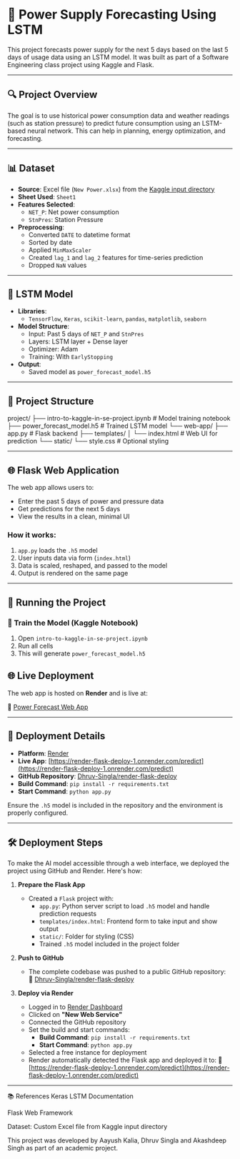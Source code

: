 # 🔋 Power Supply Forecasting Using LSTM

This project forecasts power supply for the next 5 days based on the last 5 days of usage data using an LSTM model. It was built as part of a Software Engineering class project using Kaggle and Flask.

---

## 🔍 Project Overview

The goal is to use historical power consumption data and weather readings (such as station pressure) to predict future consumption using an LSTM-based neural network. This can help in planning, energy optimization, and forecasting.

---

## 📊 Dataset

- **Source**: Excel file (`New Power.xlsx`) from the [Kaggle input directory](https://www.kaggle.com/)
- **Sheet Used**: `Sheet1`
- **Features Selected**:
  - `NET_P`: Net power consumption
  - `StnPres`: Station Pressure
- **Preprocessing**:
  - Converted `DATE` to datetime format
  - Sorted by date
  - Applied `MinMaxScaler`
  - Created `lag_1` and `lag_2` features for time-series prediction
  - Dropped `NaN` values

---

## 🤖 LSTM Model

- **Libraries**: 
  - `TensorFlow`, `Keras`, `scikit-learn`, `pandas`, `matplotlib`, `seaborn`
- **Model Structure**:
  - Input: Past 5 days of `NET_P` and `StnPres`
  - Layers: LSTM layer + Dense layer
  - Optimizer: Adam
  - Training: With `EarlyStopping`
- **Output**: 
  - Saved model as `power_forecast_model.h5`

---

## 📁 Project Structure

project/
├── intro-to-kaggle-in-se-project.ipynb # Model training notebook
├── power_forecast_model.h5 # Trained LSTM model
└── web-app/
├── app.py # Flask backend
├── templates/
│ └── index.html # Web UI for prediction
└── static/
└── style.css # Optional styling


---

## 🌐 Flask Web Application

The web app allows users to:
- Enter the past 5 days of power and pressure data
- Get predictions for the next 5 days
- View the results in a clean, minimal UI

### How it works:
1. `app.py` loads the `.h5` model
2. User inputs data via form (`index.html`)
3. Data is scaled, reshaped, and passed to the model
4. Output is rendered on the same page

---

## 🚀 Running the Project

### 🧠 Train the Model (Kaggle Notebook)
1. Open `intro-to-kaggle-in-se-project.ipynb`
2. Run all cells
3. This will generate `power_forecast_model.h5`

## 🌐 Live Deployment

The web app is hosted on **Render** and is live at:

🔗 [Power Forecast Web App](https://render-flask-deploy-1.onrender.com/predict)

---

## 🚀 Deployment Details

- **Platform**: [Render](https://dashboard.render.com)
- **Live App**: [https://render-flask-deploy-1.onrender.com/predict](https://render-flask-deploy-1.onrender.com/predict)
- **GitHub Repository**: [Dhruv-Singla/render-flask-deploy](https://github.com/Dhruv-Singla/render-flask-deploy)
- **Build Command**: `pip install -r requirements.txt`
- **Start Command**: `python app.py`

Ensure the `.h5` model is included in the repository and the environment is properly configured.



---

## 🛠️ Deployment Steps

To make the AI model accessible through a web interface, we deployed the project using GitHub and Render. Here's how:

1. **Prepare the Flask App**
   - Created a `Flask` project with:
     - `app.py`: Python server script to load `.h5` model and handle prediction requests
     - `templates/index.html`: Frontend form to take input and show output
     - `static/`: Folder for styling (CSS)
     - Trained `.h5` model included in the project folder

2. **Push to GitHub**
   - The complete codebase was pushed to a public GitHub repository:  
     🔗 [Dhruv-Singla/render-flask-deploy](https://github.com/Dhruv-Singla/render-flask-deploy)

3. **Deploy via Render**
   - Logged in to [Render Dashboard](https://dashboard.render.com)
   - Clicked on **"New Web Service"**
   - Connected the GitHub repository
   - Set the build and start commands:
     - **Build Command**: `pip install -r requirements.txt`
     - **Start Command**: `python app.py`
   - Selected a free instance for deployment
   - Render automatically detected the Flask app and deployed it to:
     🔗 [https://render-flask-deploy-1.onrender.com/predict](https://render-flask-deploy-1.onrender.com/predict)



---

📚 References
Keras LSTM Documentation

Flask Web Framework

Dataset: Custom Excel file from Kaggle input directory



This project was developed by Aayush Kalia, Dhruv Singla and Akashdeep Singh as part of an academic project.